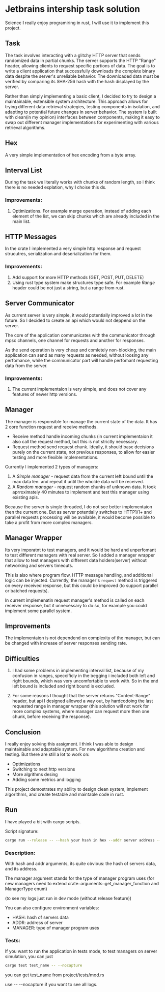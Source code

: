 
# Jetbrains intership task solution
Science I really enjoy programiring in rust, I will use it to implement this project.

## Task

The task involves interacting with a glitchy HTTP server that sends randomized data in partial chunks. The server supports the HTTP "Range" header, allowing clients to request specific portions of data. The goal is to write a client application that successfully downloads the complete binary data despite the server's unreliable behavior. The downloaded data must be verified by comparing its SHA-256 hash with the hash displayed by the server.

Rather than simply implementing a basic client, I decided to try to design a maintainable, extensible system architecture. This approach allows for trying different data retrieval strategies, testing components in isolation, and adapting to potential future changes in server behavior. The system is built with clean(in my opinion) interfaces between components, making it easy to swap out different manager implementations for experimenting with various retrieval algorithms.

## Hex
A very simple implementation of hex encoding from a byte array.

## Interval List
During the task we literally works with chunks of random length, so I think there is no needed explation, why I choise this ds.

### Improvements:
1. Optimizations. For example merge operation, instead of adding each element of the list, we can skip chunks which are already included in the main list.

## HTTP Messages
In the crate I implemented a very simple http response and request strucutres, serialization and deserialization for them.

### Improvements:
1. Add support for more HTTP methods (GET, POST, PUT, DELETE)
2. Using rust type system make structures type safe. For example *Range* header could be not just a string, but a range from rust.

## Server Communicator
As current server is very simple, it would potentially improved a lot in the future. So I decided to create an api which would not deppend on the server.

The core of the application communicates with the communicator through mpsc channels, one channel for requests and another for responses.

As the send operation is very cheap and comletely non-blocking, the main application can send as many requests as needed, without loosing any perfomance, while the communicator part will handle perfomant requesting data from the server.

### Improvements:
1. The current implementaion is very simple, and does not cover any features of newer http versions.

## Manager
The manager is responsible for manage the current state of the data. It has 2 core function request and receive methods.
- Receive method handle incoming chunks (in current implementaion it also call the request method, but this is not strictly necessary.
- Request method send request chunk. Ideally, it should base decisions purely on the current state, not previous responses, to allow for easier testing and more flexible implementations.

Currently I implemented 2 types of managers:
1. A *Simple manager* - request data from the current left bound until the max data len. and repeat it until the wholde data will be received.
2. A *Random manager* - request random chunks of unknown data. It took aprroximately 40 minutes to implement and test this manager using existing apis.


Because the server is single threaded, I do not see better implementaion then the current one. But as server potentially switches to HTTP1/1+ and parallel requests processing will be available, it would become possible to take a profit from more complex managers.

## Manager Wrapper
Its very imporatnt to test managers, and it would be hard and unperfomant to test different managers with real server. So I added a manager wrapper that allow to test managers with different data holders(server) without networking and servers timeouts.

This is also where program flow, HTTP message handling, and additional logic can be injected. Currently, the manager's `request` method is triggered on every received response, but this could be improved (to support parallel or batched requests).

In current implemenatin request manager's method is called on each receiver response, but it unnecessary to do so, for example you could implement some parallel system.

## Improvements
The implementaion is not dependend on complexity of the manager, but can be changed with increase of server responses sending rate.

## Difficulties
1. I had some problems in implementing interval list, because of my confusion in ranges, speccificly in the begging i included both left and right bounds, which was very uncomfortable to work with. So in the end left bound is included and right bound is excluded.

2. For some reasons I thought that the server returns "Content-Range" header, but api I designed allowed a way out, by hardcodoing the last requested range in manager wrapper (this solution will not work for more complex systems, where manager can request more then one chunk, before receiving the response).


## Conclusion
I really enjoy solving this assigment. I think I was able to design maintainable and adaptable system. For new algorithms creation and testing. But there are still a lot to work on:

- Optimizations
- Switching to next http versions
- More algrithms desing
- Adding some metrics and logging

This project demostrates my ability to design clean system, implement algorithms, and create testable and maintable code in rust.

## Run
I have played a bit with cargo scripts.

Script signature:
```bash
cargo run --release -- --hash your hsah in hex --addr server address --manager manager type
```

### Description:

With hash and addr arguments, its quite obvious: the hash of servers data, and its address.

The manager argument stands for the type of manager program uses (for new managers need to extend crate::arguments::get_manager_function and ManagerType enum)

(to see my logs just run in dev mode (without release feature))

You can also configure environment variables:

- HASH: hash of servers data
- ADDR: address of server
- MANAGER: type of manager program uses

### Tests:
If you want to run the application in tests mode, to test managers on server simulation, you can just

```bash
cargo test test_name -- --nocapture
```

you can get test_name from project/tests/mod.rs

use -- --nocapture if you want to see all logs.
